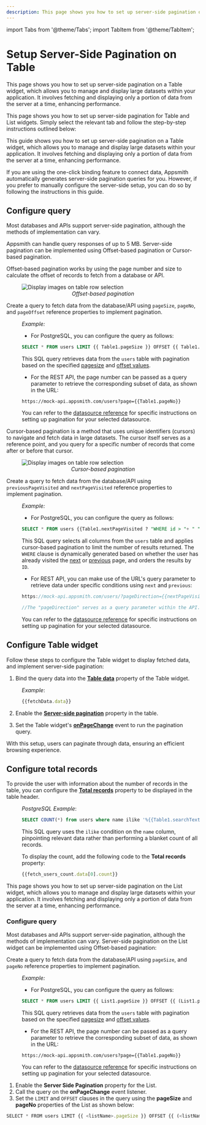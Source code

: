 ```yaml
---
description: This page shows you how to set up server-side pagination on a Table widget, which allows you to manage and display large datasets within your application.
---
```

import Tabs from '@theme/Tabs';
import TabItem from '@theme/TabItem';


# Setup Server-Side Pagination on Table


This page shows you how to set up server-side pagination on a Table widget, which allows you to manage and display large datasets within your application. It involves fetching and displaying only a portion of data from the server at a time, enhancing performance.

This page shows you how to set up server-side pagination for Table and List widgets. Simply select the relevant tab and follow the step-by-step instructions outlined below:


<Tabs>
  <TabItem value="Table" label=" Setup Server-Side Pagination on Table" default>
This guide shows you how to set up server-side pagination on a Table widget, which allows you to manage and display large datasets within your application. It involves fetching and displaying only a portion of data from the server at a time, enhancing performance.

If you are using the one-click binding feature to connect data, Appsmith automatically generates server-side pagination queries for you. However, if you prefer to manually configure the server-side setup, you can do so by following the instructions in this guide.

<VideoEmbed host="youtube" videoId="9_uqwm4M4Yg" title="Server-side Pagination on Table" caption="Server-side Pagination on Table"/>


## Configure query


Most databases and APIs support server-side pagination, although the methods of implementation can vary.


Appsmith can handle query responses of up to 5 MB. Server-side pagination can be implemented using Offset-based pagination or Cursor-based pagination.


<Tabs queryString="current-edition">
<TabItem label="Offset-based pagination" value="Offset_edition">




Offset-based pagination works by using the page number and size to calculate the offset of records to fetch from a database or API.

<figure>
<img src="/img/off-set.gif" style= {{width:"700px", height:"auto"}} alt="Display images on table row selection"/>
<figcaption align = "center"><i>Offset-based pagination</i></figcaption>
</figure>


Create a query to fetch data from the database/API using `pageSize`, `pageNo`, and `pageOffset` reference properties to implement pagination.


<dd>


*Example:*


* For PostgreSQL, you can configure the query as follows:


```sql
SELECT * FROM users LIMIT {{ Table1.pageSize }} OFFSET {{ Table1.pageOffset }};
```

This SQL query retrieves data from the `users` table with pagination based on the specified [pagesize](/reference/widgets/table#pagesize-number) and [offset values](/reference/widgets/table#pageoffset-number).



* For the REST API, the page number can be passed as a query parameter to retrieve the corresponding subset of data, as shown in the URL:


```
https://mock-api.appsmith.com/users?page={{Table1.pageNo}}
```


You can refer to the [datasource reference](/connect-data/reference) for specific instructions on setting up pagination for your selected datasource.


</dd>

</TabItem>


<TabItem value="Cursor" label="Cursor-based-pagination">

Cursor-based pagination is a method that uses unique identifiers (cursors) to navigate and fetch data in large datasets. The cursor itself serves as a reference point, and you query for a specific number of records that come after or before that cursor. 

<figure>
<img src="/img/cursor.gif" style= {{width:"700px", height:"auto"}} alt="Display images on table row selection"/>
<figcaption align = "center"><i>Cursor-based pagination</i></figcaption>
</figure>


Create a query to fetch data from the database/API using `previousPageVisited` and `nextPageVisited` reference properties to implement pagination.

<dd>


*Example:*


* For PostgreSQL, you can configure the query as follows:


```sql
SELECT * FROM users {{Table1.nextPageVisited ? "WHERE id > "+ " "+ Table1.tableData[Table1.tableData.length-1]["id"] : Table1.previousPageVisited ? "WHERE id <"+ " "+ Table1.tableData[0]["id"] : "" }} ORDER BY id LIMIT {{Table1.pageSize}} ;
```

This SQL query selects all columns from the `users` table and applies cursor-based pagination to limit the number of results returned. The `WHERE` clause is dynamically generated based on whether the user has already visited the [next](/reference/widgets/table#nextpagevisited-boolean) or [previous](/reference/widgets/table#previouspagevisited-boolean) page, and orders the results by `ID`.




* For REST API, you can make use of the URL's query parameter to retrieve data under specific conditions using `next` and `previous`:

```js
https://mock-api.appsmith.com/users/?pageDirection={{nextPageVisited ? "next" : previousPageVisited? "previous":"default"}}

//The "pageDirection" serves as a query parameter within the API.
```


You can refer to the [datasource reference](/connect-data/reference) for specific instructions on setting up pagination for your selected datasource.


</dd>


</TabItem>
</Tabs>


## Configure Table widget

Follow these steps to configure the Table widget to display fetched data, and implement server-side pagination:

1. Bind the query data into the [**Table data**](/reference/widgets/table#table-data-arrayobject) property of the Table widget.

<dd>

*Example*: 

```js
{{fetchData.data}}
```

</dd>

2. Enable the [**Server-side pagination**](/reference/widgets/table#server-side-pagination-boolean) property in the table.


3. Set the Table widget's [**onPageChange**](/reference/widgets/table#onpagechange) event to run the pagination query.

With this setup, users can paginate through data, ensuring an efficient browsing experience.

## Configure total records

To provide the user with information about the number of records in the table, you can configure the [**Total records**](/reference/widgets/table#total-records-number) property to be displayed in the table header. 


<dd>

*PostgreSQL Example*:

```sql
SELECT COUNT(*) from users where name ilike '%{{Table1.searchText}}%';
```

This SQL query uses the `ilike` condition on the `name` column, pinpointing relevant data rather than performing a blanket count of all records.

To display the count, add the following code to the **Total records** property:

```js
{{fetch_users_count.data[0].count}}
```
</dd>











  </TabItem>

  <TabItem value="List" label="Setup Server-Side Pagination on List">


This page shows you how to set up server-side pagination on the List widget, which allows you to manage and display large datasets within your application. It involves fetching and displaying only a portion of data from the server at a time, enhancing performance.

### Configure query

Most databases and APIs support server-side pagination, although the methods of implementation can vary. Server-side pagination on the List widget can be implemented using Offset-based pagination: 

Create a query to fetch data from the database/API using `pageSize`, and `pageNo` reference properties to implement pagination.


<dd>


*Example:*


* For PostgreSQL, you can configure the query as follows:


```sql
SELECT * FROM users LIMIT {{ List1.pageSize }} OFFSET {{ (List1.pageNo - 1) * List1.pageSize }}
```

This SQL query retrieves data from the `users` table with pagination based on the specified [pagesize](/reference/widgets/table#pagesize-number) and [offset values](/reference/widgets/table#pageoffset-number).



* For the REST API, the page number can be passed as a query parameter to retrieve the corresponding subset of data, as shown in the URL:


```
https://mock-api.appsmith.com/users?page={{Table1.pageNo}}
```


You can refer to the [datasource reference](/connect-data/reference) for specific instructions on setting up pagination for your selected datasource.


</dd>

1. Enable the **Server Side Pagination** property for the List.
2. Call the query on the **onPageChange** event listener.
3. Set the `LIMIT` and `OFFSET` clauses in the query using the **pageSize** and **pageNo** properties of the List as shown below:

```javascript
SELECT * FROM users LIMIT {{ <listName>.pageSize }} OFFSET {{ (<listName>.pageNo - 1) * <listName>.pageSize }}
```


  </TabItem>
</Tabs>

